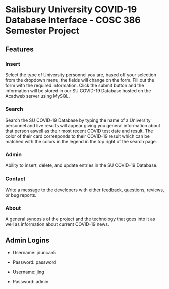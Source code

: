 # Salisbury University COVID-19 Database Interface - COSC 386 Semester Project

## Features

### Insert
Select the type of University personnel you are, based off your selection from the dropdown menu, the fields will change on the form. Fill out the form with the required information. Click the submit button and the information will be stored in our SU COVID-19 Database hosted on the Acadweb server using MySQL.

### Search
Search the SU COVID-19 Database by typing the name of a University personnel and live results will appear giving you general information about that person aswell as their most recent COVID test date and result. The color of their card corresponds to their COVID-19 result which can be matched with the colors in the legend in the top right of the search page.

### Admin
Ability to insert, delete, and update entries in the SU COVID-19 Database.

### Contact
Write a message to the developers with either feedback, questions, reviews, or bug reports.

### About
A general synopsis of the project and the technology that goes into it as well as information about current COVID-19 news.

## Admin Logins
- Username: jduncan5
- Password: password

- Username: jing
- Password: admin

